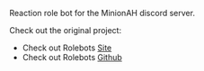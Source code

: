 Reaction role bot for the MinionAH discord server.

Check out the original project:

- Check out Rolebots [Site](https://rolebot.gg)
- Check out Rolebots [Github](https://github.com/Uhuh/RoleBot)
